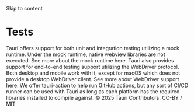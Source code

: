Skip to content
# Tests
Tauri offers support for both unit and integration testing utilizing a mock runtime. Under the mock runtime, native webview libraries are not executed. See more about the mock runtime here.
Tauri also provides support for end-to-end testing support utilizing the WebDriver protocol. Both desktop and mobile work with it, except for macOS which does not provide a desktop WebDriver client. See more about WebDriver support here.
We offer tauri-action to help run GitHub actions, but any sort of CI/CD runner can be used with Tauri as long as each platform has the required libraries installed to compile against.
© 2025 Tauri Contributors. CC-BY / MIT

